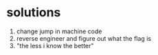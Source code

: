# solutions

1. change jump in machine code
2. reverse engineer and figure out what the flag is
3. "the less i know the better"